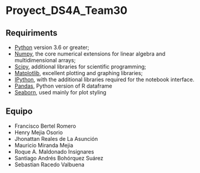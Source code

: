 # Proyect_DS4A_Team30

## Requiriments 
* [Python](http://www.python.org) version 3.6 or greater;
* [Numpy](http://www.numpy.org), the core numerical extensions for linear algebra and multidimensional arrays;
* [Scipy](http://www.scipy.org), additional libraries for scientific programming;
* [Matplotlib](http://matplotlib.sf.net), excellent plotting and graphing libraries;
* [IPython](http://ipython.org), with the additional libraries required for the notebook interface.
* [Pandas](http://pandas.pydata.org/), Python version of R dataframe
* [Seaborn](stanford.edu/~mwaskom/software/seaborn/), used mainly for plot styling

## Equipo
- Francisco Bertel Romero
- Henry Mejia Osorio
- Jhonattan Reales de La Asunción
- Mauricio Miranda Mejia
- Roque A. Maldonado Insignares
- Santiago Andrés Bohórquez Suárez
- Sebastian Racedo Valbuena